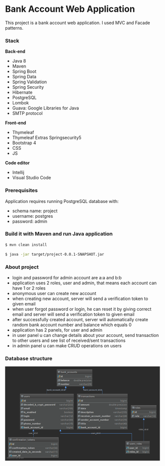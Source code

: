 # Bank Account Web Application

This project is a bank account web application. I used MVC and Facade patterns.

### Stack

<b>Back-end</b>
* Java 8
* Maven
* Spring Boot
* Spring Data
* Spring Validation
* Spring Security
* Hibernate
* PostgreSQL
* Lombok
* Guava: Google Libraries for Java
* SMTP protocol

<b>Front-end</b>
* Thymeleaf
* Thymeleaf Extras Springsecurity5
* Bootstrap 4
* CSS
* JS

<b>Code editor</b>
* Intellij
* Visual Studio Code

### Prerequisites

Application requires running PostgreSQL database with:
* schema name: project
* username: postgres
* password: admin

### Build it with Maven and run Java application

```sh
$ mvn clean install
```
```sh
$ java -jar target/project-0.0.1-SNAPSHOT.jar
```

### About project

* login and password for admin account are a:a and b:b
* application uses 2 roles, user and admin, that means each account can have 1 or 2 roles 
* anonymous user can create new account
* when creating new account, server will send a verification token to given email
* when user forgot password or login, he can reset it by giving correct email and server will send a verification token to given email
* after successfully created account, server will automatically create random bank account number and balance which equals 0
* application has 2 panels, for user and admin
* in user panel u can change details about your account, send transaction to other users and see list of received/sent transactions
* in admin panel u can make CRUD operations on users

### Database structure
![ScreenShot](database_structure.png)

